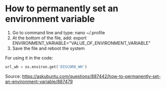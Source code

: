 # How to permanently set an environment variable

1. Go to command line and type: nano ~/.profile
2. At the bottom of the file, add: export ENVIRONMENT_VARIABLE="VALUE_OF_ENVIRONMENT_VARIABLE"
3. Save the file and reboot the system

For using it in the code:

```python
url_wb = os.environ.get('DISCORD_WH')
```

Source: https://askubuntu.com/questions/887442/how-to-permanently-set-an-environment-variable/887479
